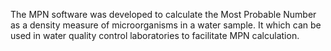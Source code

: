 The MPN software was developed to calculate the Most Probable Number as a density measure of microorganisms in a water sample. It which can be used in water quality control laboratories to facilitate MPN calculation.

